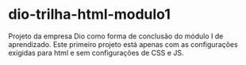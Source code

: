 # dio-trilha-html-modulo1
Projeto da empresa Dio como forma de conclusão do módulo I de aprendizado.
Este primeiro projeto está apenas com as configurações exigidas para html e sem configurações de CSS e JS.

